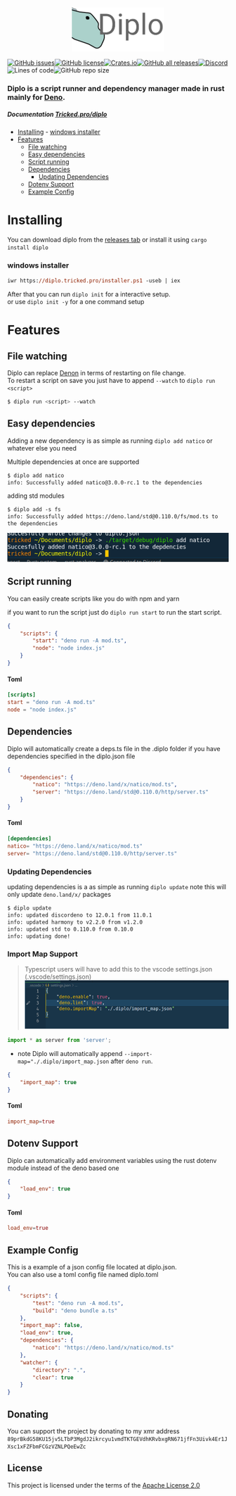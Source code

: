 <p align="center" width="200" height="400">
	<br>
    <img src="assets/diplo_small.svg" width="auto" height="100">
	<br>
</p>
 
<!-- # Diplo omit in toc -->

[![GitHub issues](https://img.shields.io/github/issues/tricked-dev/diplo?style=for-the-badge)](https://github.com/tricked-dev/diplo/issues)[![GitHub license](https://img.shields.io/github/license/Tricked-dev/diplo?style=for-the-badge)](https://github.com/Tricked-dev/diplo/blob/main/LICENSE)[![Crates.io](https://img.shields.io/crates/d/diplo?label=crate%20downloads&style=for-the-badge)](https://crates.io/crates/diplo/)[![GitHub all releases](https://img.shields.io/github/downloads/tricked-dev/diplo/total?label=github%20downloads&style=for-the-badge)](https://github.com/Tricked-dev/diplo/releases/tag/v0.3.1)[![Discord](https://img.shields.io/discord/748956745409232945?logo=discord&style=for-the-badge)](https://discord.gg/mY8zTARu4g)![Lines of code](https://img.shields.io/tokei/lines/github/tricked-dev/diplo?style=for-the-badge)![GitHub repo size](https://img.shields.io/github/repo-size/tricked-dev/diplo?style=for-the-badge)

### Diplo is a script runner and dependency manager made in rust mainly for [Deno](https://deno.land/).

##### Documentation [Tricked.pro/diplo](https://tricked.pro/diplo)

- [Installing](#installing) - [windows installer](#windows-installer)
- [Features](#features)
  - [File watching](#file-watching)
  - [Easy dependencies](#easy-dependencies)
  - [Script running](#script-running)
  - [Dependencies](#dependencies)
    - [Updating Dependencies](#updating-dependencies)
  - [Dotenv Support](#dotenv-support)
  - [Example Config](#example-config)

# Installing

You can download diplo from the [releases tab](https://github.com/Tricked-dev/diplo/releases) or install it using `cargo install diplo`

### windows installer

```ps
iwr https://diplo.tricked.pro/installer.ps1 -useb | iex
```

After that you can run `diplo init` for a interactive setup.  
or use `diplo init -y` for a one command setup

# Features

## File watching

Diplo can replace [Denon](https://github.com/denosaurs/denon) in terms of restarting on file change.  
To restart a script on save you just have to append `--watch` to `diplo run <script>`

```sh
$ diplo run <script> --watch
```

## Easy dependencies

Adding a new dependency is as simple as running `diplo add natico` or whatever else you need

Multiple dependencies at once are supported

```
$ diplo add natico
info: Successfully added natico@3.0.0-rc.1 to the dependencies
```

adding std modules

```
$ diplo add -s fs
info: Successfully added https://deno.land/std@0.110.0/fs/mod.ts to the dependencies
```

![Add](assets/add.png)

## Script running

You can easily create scripts like you do with npm and yarn

if you want to run the script just do `diplo run start` to run the start script.

```json
{
	"scripts": {
		"start": "deno run -A mod.ts",
		"node": "node index.js"
	}
}
```

#### Toml <!-- omit in toc -->

```toml
[scripts]
start = "deno run -A mod.ts"
node = "node index.js"
```

## Dependencies

Diplo will automatically create a deps.ts file in the .diplo folder if you have dependencies specified in the diplo.json file

```json
{
	"dependencies": {
		"natico": "https://deno.land/x/natico/mod.ts",
		"server": "https://deno.land/std@0.110.0/http/server.ts"
	}
}
```

#### Toml <!-- omit in toc -->

```toml
[dependencies]
natico= "https://deno.land/x/natico/mod.ts"
server= "https://deno.land/std@0.110.0/http/server.ts"
```

### Updating Dependencies

updating dependencies is a as simple as running `diplo update` note this will only update `deno.land/x/` packages

```
$ diplo update
info: updated discordeno to 12.0.1 from 11.0.1
info: updated harmony to v2.2.0 from v1.2.0
info: updated std to 0.110.0 from 0.10.0
info: updating done!
```

### Import Map Support <!-- omit in toc -->

> Typescript users will have to add this to the vscode settings.json (.vscode/settings.json)
> ![](assets/import_map.png)

```ts
import * as server from 'server';
```

- note Diplo will automatically append `--import-map="./.diplo/import_map.json` after `deno run`.

```json
{
	"import_map": true
}
```

#### Toml <!-- omit in toc -->

```toml
import_map=true
```

## Dotenv Support

Diplo can automatically add environment variables using the rust dotenv module instead of the deno based one

```json
{
	"load_env": true
}
```

#### Toml <!-- omit in toc -->

```toml
load_env=true
```

## Example Config

This is a example of a json config file located at diplo.json.  
You can also use a toml config file named diplo.toml

```json
{
	"scripts": {
		"test": "deno run -A mod.ts",
		"build": "deno bundle a.ts"
	},
	"import_map": false,
	"load_env": true,
	"dependencies": {
		"natico": "https://deno.land/x/natico/mod.ts"
	},
	"watcher": {
		"directory": ".",
		"clear": true
	}
}
```

## Donating <!-- omit in toc -->

You can support the project by donating to my xmr address `89prBkdG58KU15jv5LTbP3MgdJ2ikrcyu1vmdTKTGEVdhKRvbxgRN671jfFn3Uivk4Er1JXsc1xFZFbmFCGzVZNLPQeEwZc`

## License <!-- omit in toc -->

This project is licensed under the terms of the [Apache License 2.0](./LICENSE)
